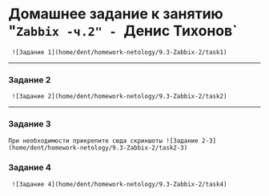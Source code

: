 # Домашнее задание к занятию "`Zabbix -ч.2" - `Денис Тихонов`

`
![Задание 1](home/dent/homework-netology/9.3-Zabbix-2/task1)`


---

### Задание 2

`
![Задание 2](home/dent/homework-netology/9.3-Zabbix-2/task2)`


---

### Задание 3

`При необходимости прикрепитe сюда скриншоты
![Задание 2-3](home/dent/homework-netology/9.3-Zabbix-2/task2-3)`

### Задание 4

`
![Задание 4](home/dent/homework-netology/9.3-Zabbix-2/task4)`





